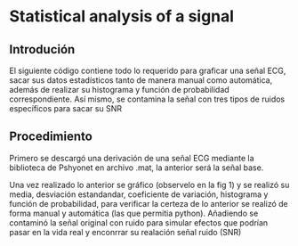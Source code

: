 # Statistical analysis of a signal
## Introdución
El siguiente código contiene todo lo requerido para graficar una señal ECG, sacar sus datos estadísticos tanto de manera manual como automática, además de realizar su histograma y función de probabilidad correspondiente. Así mismo, se contamina la señal con tres tipos de ruidos específicos para sacar su SNR 

## Procedimiento
Primero se descargó una derivación de una señal ECG mediante la biblioteca de Pshyonet en archivo .mat, la anterior será la señal base. 

Una vez realizado lo anterior se gráfico (observelo en la fig 1) y se realizó su media, desviación estandandar, coeficiente de variación, histograma y función de probabilidad, para verificar la certeza de lo anterior se realizó de forma manual y automática (las que permitia python). Añadiendo se contaminó la señal original con ruido para simular efectos que podrían pasar en la vida real y enconrrar su realación señal ruido (SNR)
